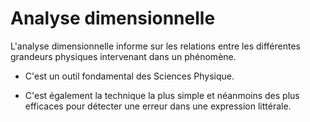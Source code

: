 # Analyse dimensionnelle

L'analyse dimensionnelle informe sur les relations entre les différentes grandeurs physiques intervenant dans un phénomène.

- C'est un outil fondamental des Sciences Physique.

- C'est également la technique la plus simple et néanmoins des plus efficaces pour détecter une erreur dans une expression littérale.

```{tableofcontents}
```
